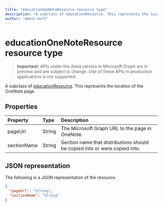 ```yaml
---
title: "educationOneNoteResource resource type"
description: "A subclass of educationResource. This represents the location of the OneNote page.  "
author: "mmast-msft"
---
```


# educationOneNoteResource resource type

> **Important:** APIs under the /beta version in Microsoft Graph are in preview and are subject to change. Use of these APIs in production applications is not supported.

A subclass of [educationResource](educationresource.md). This represents the location of the OneNote page.  

## Properties
| Property	   | Type	|Description|
|:---------------|:--------|:----------|
|pageUrl|String|The Microsoft Graph URL to the page in OneNote.|
|sectionName|String|Section name that distributions should be copied into or were copied into.|

## JSON representation

The following is a JSON representation of the resource.

<!-- {
  "blockType": "resource",
  "optionalProperties": [

  ],
  "@odata.type": "microsoft.graph.educationOneNoteResource"
}-->

```json
{
  "pageUrl": "String",
  "sectionName": "String"
}

```

<!-- uuid: 8fcb5dbc-d5aa-4681-8e31-b001d5168d79
2015-10-25 14:57:30 UTC -->
<!-- {
  "type": "#page.annotation",
  "description": "educationOneNoteResource resource",
  "keywords": "",
  "section": "documentation",
  "tocPath": ""
}-->

